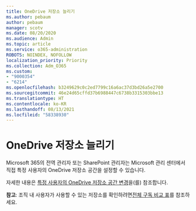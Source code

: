 ```yaml
---
title: OneDrive 저장소 늘리기
ms.author: pebaum
author: pebaum
manager: scotv
ms.date: 08/20/2020
ms.audience: Admin
ms.topic: article
ms.service: o365-administration
ROBOTS: NOINDEX, NOFOLLOW
localization_priority: Priority
ms.collection: Adm_O365
ms.custom:
- "9000354"
- "6214"
ms.openlocfilehash: b3249629c0c2ed7799c16a6ac37d3bd26a5e2700
ms.sourcegitcommit: 46e24d65cffd37b6988447c6738b3315303bbe13
ms.translationtype: HT
ms.contentlocale: ko-KR
ms.lasthandoff: 08/13/2021
ms.locfileid: "58338930"
---
```

# <a name="increase-onedrive-storage"></a>OneDrive 저장소 늘리기

Microsoft 365의 전역 관리자 또는 SharePoint 관리자는 Microsoft 관리 센터에서 직접 특정 사용자의 OneDrive 저장소 공간을 설정할 수 있습니다.  

자세한 내용은 [특정 사용자의 OneDrive 저장소 공간 변경](https://docs.microsoft.com/onedrive/change-user-storage)을(를) 참조합니다.

**참고**: 조직 내 사용자가 사용할 수 있는 저장소를 확인하려면[전체 구독 비교 표](https://go.microsoft.com/fwlink/?linkid=2139145)를 참조하세요. 